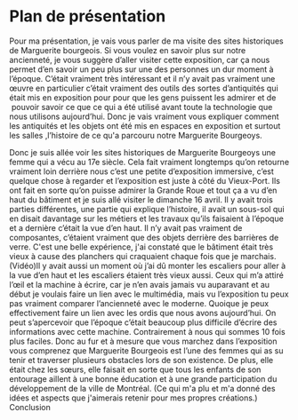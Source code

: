 # Plan de présentation


Pour ma présentation, je vais vous parler de ma visite des sites historiques de Marguerite bourgeois. Si vous voulez en savoir plus sur notre ancienneté, je vous suggère d’aller visiter cette exposition, car ça nous permet d’en savoir un peu plus sur une des personnes un dur moment à l’époque. C’était vraiment très intéressant et il n’y avait pas vraiment une œuvre en particulier c’était vraiment des outils des sortes d’antiquités qui était mis en exposition pour pour que les gens puissent les admirer et de  pouvoir savoir ce que ce qui a été utilisé avant toute la technologie que nous utilisons aujourd’hui. Donc je vais vraiment vous expliquer comment les antiquités et les objets ont été mis en espaces en exposition et surtout les salles ,l’histoire de ce qu'a parcouru notre Marguerite Bourgeoys.

Donc je suis allée voir les sites historiques de Marguerite Bourgeoys une femme qui a vécu au 17e siècle. Cela fait vraiment longtemps qu’on retourne vraiment loin derrière nous c’est une petite d’exposition immersive, c’est quelque chose à regarder et l’exposition est juste à côté du Vieux-Port. Ils ont fait en sorte qu’on puisse admirer la Grande Roue et tout ça a vu d’en haut du bâtiment et je suis allé visiter le dimanche 16 avril. Il y avait trois parties différentes, une partie qui explique l’histoire, il avait un sous-sol qui en disait davantage sur les métiers et les travaux qu’ils faisaient à l’époque et a dernière c’était la vue d’en haut. Il n’y avait pas vraiment de composantes, c’étaient vraiment que des objets derrière des barrières de verre. C'est une belle expérience, j'ai constaté que le bâtiment était très vieux à cause des planchers qui craquaient chaque fois que je marchais. (Vidéo)Il y avait aussi un moment où j’ai dû monter les escaliers pour aller à la vue d’en haut et les escaliers étaient très vieux aussi. Ceux qui m’a attiré l’œil et la machine à écrire, car je n’en avais jamais vu auparavant et au début je voulais faire un lien avec le multimédia, mais vu l’exposition tu peux pas vraiment comparer l’ancienneté avec le moderne. Quoique je peux effectivement faire un lien avec les ordis que nous avons aujourd’hui. On peut s’apercevoir que l’époque c’était beaucoup plus difficile d’écrire des informations avec cette machine. Contrairement à nous qui sommes 10 fois plus faciles. Donc au fur et à mesure que vous marchez dans l’exposition vous comprenez que Marguerite Bourgeois est l’une des femmes qui as su tenir et traverser plusieurs obstacles lors de son existence. De plus, elle était chez les sœurs, elle faisait en sorte que tous les enfants de son entourage aillent à une bonne éducation et à une grande participation du développement de la ville de Montréal. (Ce qui m'a plu et m'a donné des idées et aspects que j'aimerais retenir pour mes propres créations.)
Conclusion
